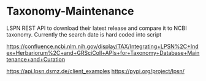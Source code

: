 # Taxonomy-Maintenance

LSPN REST API to download their latest release and compare it to NCBI taxonomy. Currently the search date is hard coded into script

https://confluence.ncbi.nlm.nih.gov/display/TAX/Integrating+LPSN%2C+Index+Herbariorum%2C+and+GRSciColl+APIs+for+Taxonomy+Database+Maintenance+and+Curation

https://api.lpsn.dsmz.de/client_examples https://pypi.org/project/lpsn/
